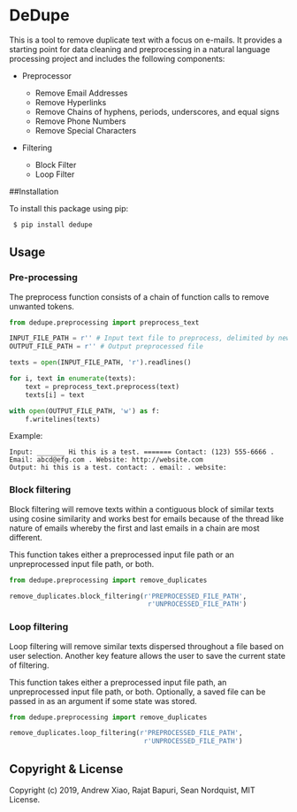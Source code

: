 # DeDupe

This is a tool to remove duplicate text with a focus on e-mails. It provides a starting point for data cleaning
and preprocessing in a natural language processing project and includes the following components:

- Preprocessor
    - Remove Email Addresses
    - Remove Hyperlinks
    - Remove Chains of hyphens, periods, underscores, and equal signs
    - Remove Phone Numbers
    - Remove Special Characters

- Filtering
    - Block Filter
    - Loop Filter




##Installation

To install this package using pip:

```bash
 $ pip install dedupe
```

## Usage
    
### Pre-processing

The preprocess function consists of a chain of function calls to remove unwanted tokens.

```python
from dedupe.preprocessing import preprocess_text

INPUT_FILE_PATH = r'' # Input text file to preprocess, delimited by new lines
OUTPUT_FILE_PATH = r'' # Output preprocessed file

texts = open(INPUT_FILE_PATH, 'r').readlines()

for i, text in enumerate(texts):
    text = preprocess_text.preprocess(text)
    texts[i] = text

with open(OUTPUT_FILE_PATH, 'w') as f:
    f.writelines(texts)
```

Example:

```
Input: _______ Hi this is a test. ======= Contact: (123) 555-6666 . Email: abcd@efg.com . Website: http://website.com
Output: hi this is a test. contact: . email: . website:
```

### Block filtering

Block filtering will remove texts within a contiguous block of similar texts using cosine similarity and works best for emails 
because of the thread like nature of emails whereby the first and last emails in a chain are most different.


This function takes either a preprocessed input file path or an unpreprocessed input file path, or both. 
```python
from dedupe.preprocessing import remove_duplicates

remove_duplicates.block_filtering(r'PREPROCESSED_FILE_PATH',
                                   r'UNPROCESSED_FILE_PATH')
```

### Loop filtering

Loop filtering will remove similar texts dispersed throughout a file based on user selection. Another key feature allows
the user to save the current state of filtering.

This function takes either a preprocessed input file path, an unpreprocessed input file path, or both. Optionally, a saved file can be passed in as an argument
if some state was stored.

```python
from dedupe.preprocessing import remove_duplicates

remove_duplicates.loop_filtering(r'PREPROCESSED_FILE_PATH',
                                  r'UNPROCESSED_FILE_PATH')
```

## Copyright & License
Copyright (c) 2019, Andrew Xiao, Rajat Bapuri, Sean Nordquist, MIT License.
